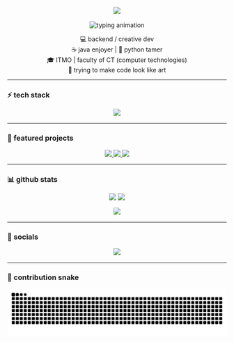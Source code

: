 <!-- ====== NEON HEADER ====== -->
<p align="center">
  <img src="https://capsule-render.vercel.app/api?type=waving&height=200&color=0:00F5D4,50:00D1FF,100:7C3AED&text=⚡%20CTkiller%20⚡&fontAlign=50&fontAlignY=35&fontColor=FFFFFF&desc=java%20%7C%20python%20%7C%20itmo%20ct&descAlignY=60" />
</p>

<!-- ====== NEON TYPING ====== -->
<p align="center">
  <img src="https://readme-typing-svg.herokuapp.com?font=Fira+Code&weight=600&size=26&duration=3000&pause=700&color=00F5D4&center=true&vCenter=true&width=750&lines=creating+chaos+in+java;training+AI+to+behave;studying+at+ITMO+CT;debugging+since+the+dawn+of+code" alt="typing animation" />
</p>

<!-- ====== ABOUT ====== -->
<p align="center">
  💻 backend / creative dev<br/>
  ☕ java enjoyer | 🐍 python tamer<br/>
  🎓 ITMO | faculty of CT (computer technologies)<br/>
  🧠 trying to make code look like art
</p>

---

### ⚡ tech stack
<p align="center">
  <img src="https://skillicons.dev/icons?i=java,python,spring,maven,gradle,docker,git,linux,vscode,idea&theme=light" />
</p>

---

### 🚀 featured projects
<p align="center">
  <a href="https://github.com/Bogdan1232-ad/neon-logger">
    <img src="https://img.shields.io/badge/neon%20logger-%2300F5D4.svg?style=for-the-badge&logo=java&logoColor=black" />
  </a>
  <a href="https://github.com/Bogdan1232-ad/ai-agent-lab">
    <img src="https://img.shields.io/badge/ai%20agent%20lab-%2300D1FF.svg?style=for-the-badge&logo=python&logoColor=black" />
  </a>
  <a href="https://github.com/Bogdan1232-ad/kt-itmo-tools">
    <img src="https://img.shields.io/badge/itmo%20tools-%237C3AED.svg?style=for-the-badge&logo=gradle&logoColor=white" />
  </a>
</p>

---

### 📊 github stats
<div align="center">
  <img height="165" src="https://github-readme-stats.vercel.app/api?username=Bogdan1232-ad&show_icons=true&theme=tokyonight&hide_border=true&count_private=true" />
  <img height="165" src="https://github-readme-streak-stats.herokuapp.com/?user=Bogdan1232-ad&theme=tokyonight&hide_border=true" />
</div>

<p align="center">
  <img height="160" src="https://github-readme-stats.vercel.app/api/top-langs/?username=Bogdan1232-ad&layout=compact&theme=tokyonight&hide_border=true" />
</p>

---

### 🧩 socials
<p align="center">
  <a href="https://t.me/BigBoyTing">
    <img src="https://img.shields.io/badge/Telegram-00D1FF?style=for-the-badge&logo=telegram&logoColor=white" />
  </a>
</p>

---

### 🐍 contribution snake
<p align="center">
  <img src="https://raw.githubusercontent.com/Bogdan1232-ad/Bogdan1232-ad/output/snake.svg" alt="snake animation" />
</p>

